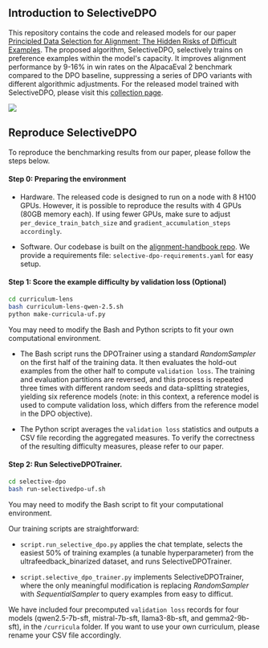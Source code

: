 ## Introduction to SelectiveDPO

This repository contains the code and released models for our paper [Principled Data Selection for Alignment: The Hidden Risks of Difficult Examples](https://arxiv.org/pdf/2502.09650). The proposed algorithm, SelectiveDPO, selectively trains on preference examples within the model's capacity. It improves alignment performance by 9-16% in win rates on the AlpacaEval 2 benchmark compared to the DPO baseline, suppressing a series of DPO variants with different algorithmic adjustments. For the released model trained with SelectiveDPO, please visit this [collection page](https://huggingface.co/collections/glorgao/selectivedpo-676966c5bf01f8eb91a8fb85).

![](selective-dpo-illustration.jpg)

## Reproduce SelectiveDPO
To reproduce the benchmarking results from our paper, please follow the steps below.
#### Step 0: Preparing the environment
- Hardware. The released code is designed to run on a node with 8 H100 GPUs. However, it is possible to reproduce the results with 4 GPUs (80GB memory each). If using fewer GPUs, make sure to adjust `per_device_train_batch_size` and `gradient_accumulation_steps accordingly`.

- Software. Our codebase is built on the [alignment-handbook repo](https://github.com/huggingface/alignment-handbook). We provide a requirements file: `selective-dpo-requirements.yaml` for easy setup. 


#### Step 1: Score the example difficulty by validation loss (Optional)
```bash
cd curriculum-lens 
bash curriculum-lens-qwen-2.5.sh
python make-curricula-uf.py 
```
You may need to modify the Bash and Python scripts to fit your own computational environment.


- The Bash script runs the DPOTrainer using a standard *RandomSampler* on the first half of the training data. It then evaluates the hold-out examples from the other half to compute `validation loss`. The training and evaluation partitions are reversed, and this process is repeated three times with different random seeds and data-splitting strategies, yielding six reference models (note: in this context, a reference model is used to compute validation loss, which differs from the reference model in the DPO objective).

- The Python script averages the `validation loss` statistics and outputs a CSV file recording the aggregated measures. To verify the correctness of the resulting difficulty measures, please refer to our paper.



#### Step 2: Run SelectiveDPOTrainer.
```bash
cd selective-dpo 
bash run-selectivedpo-uf.sh
```
You may need to modify the Bash script to fit your computational environment.

Our training scripts are straightforward:

- `script.run_selective_dpo.py` applies the chat template, selects the easiest 50% of training examples (a tunable hyperparameter) from the ultrafeedback_binarized dataset, and runs SelectiveDPOTrainer.

- `script.selective_dpo_trainer.py` implements SelectiveDPOTrainer, where the only meaningful modification is replacing *RandomSampler* with *SequentialSampler* to query examples from easy to difficut.

We have included four precomputed `validation loss` records for four models (qwen2.5-7b-sft, mistral-7b-sft, llama3-8b-sft, and gemma2-9b-sft), in the `/curricula` folder. If you want to use your own curriculum, please rename your CSV file accordingly.
